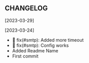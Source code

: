 CHANGELOG
----------------------

[2023-03-29]

[2023-03-24]
 * 🔨 fix(#smtp): Added more timeout
 * 🔨 fix(#smtp): Config works
 * Added Readme Name
 * First commit
